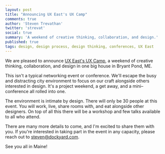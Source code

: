 ```yaml
---
layout: post
title: "Announcing UX East's UX Camp"
comments: true
author: 'Steven Trevathan'
twitter: 'strevat'
social: true
summary: 'A weekend of creative thinking, collaboration, and design.'
published: true
tags: design, design process, design thinking, conferences, UX East
---
```


We are pleased to announce [UX East's UX Camp](http://uxeast.org/), a weekend of creative thinking, collaboration, and design in one big house in Bryant Pond, ME.

This isn't a typical networking event or conference. We'll escape the busy and distracting city environment to focus on our craft alongside others interested in design. It's a project weekend, a get away, and a mini–conference all rolled into one.

The environment is intimate by design. There will only be 30 people at this event. You will work, live, share rooms with, and eat alongside other designers. On top of all this there will be a workshop and few talks available to all who attend.

There are many more details to come, and I'm excited to share them with you. If you're interested in taking part in the event in any capacity, please reach out to steven@dockyard.com.

See you all in Maine!